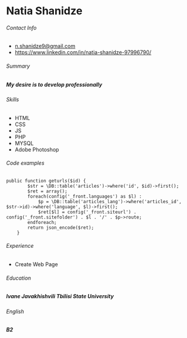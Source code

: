 # Natia Shanidze

###### Contact Info
* n.shanidze9@gmail.com
* https://www.linkedin.com/in/natia-shanidze-97996790/

###### Summary
##### My desire is to develop professionally

###### Skills 
* HTML
* CSS
* JS
* PHP
* MYSQL
* Adobe Photoshop

###### Code examples
```
public function geturls($id) {
		$str = \DB::table('articles')->where('id', $id)->first();
		$ret = array();
		foreach(config('_front.languages') as $l) :
			$p = \DB::table('articles_lang')->where('articles_id', $str->id)->where('language', $l)->first();
			$ret[$l] = config('_front.siteurl') . config('_front.sitefolder') . $l . '/' . $p->route;
		endforeach;
		return json_encode($ret);
	}
```

###### Experience
* Create Web Page

###### Education 
##### Ivane Javakhishvili Tbilisi State University

###### English
##### B2
